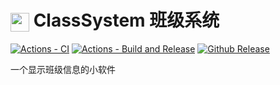 # <img src="./resources/images/icon.ico" width="30px" align="center"> ClassSystem 班级系统

[![Actions - CI](https://github.com/bili9blood/class-system/actions/workflows/ci.yml/badge.svg)](https://github.com/bili9blood/class-system/actions/workflows/ci.yml)
[![Actions - Build and Release](https://github.com/bili9blood/class-system/actions/workflows/build.yml/badge.svg)](https://github.com/bili9blood/class-system/actions/workflows/build.yml)
[![Github Release](https://img.shields.io/github/v/release/bili9blood/class-system)](https://github.com/bili9blood/class-system/releases)

一个显示班级信息的小软件
